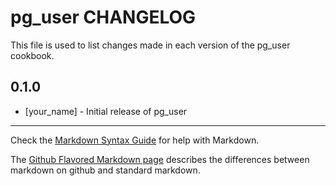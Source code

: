 # pg_user CHANGELOG

This file is used to list changes made in each version of the pg_user cookbook.

## 0.1.0
- [your_name] - Initial release of pg_user

- - -
Check the [Markdown Syntax Guide](http://daringfireball.net/projects/markdown/syntax) for help with Markdown.

The [Github Flavored Markdown page](http://github.github.com/github-flavored-markdown/) describes the differences between markdown on github and standard markdown.
